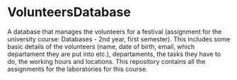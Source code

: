 # VolunteersDatabase
A database that manages the volunteers for a festival (assignment for the university course: Databases - 2nd year, first semester). This includes some basic details of the volunteers (name, date of birth, email, which departament they are put into etc.), departaments, the tasks they have to do, the working hours and locations.
This repository contains all the assignments for the laboratories for this course.
